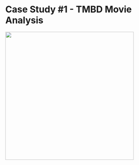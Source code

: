# Case Study #1 - TMBD Movie Analysis 

<img src= "https://www.google.com/imgres?imgurl=https%3A%2F%2Fwww.pngitem.com%2Fpimgs%2Fm%2F113-1133142_transparent-movie-logo-png-png-download.png&tbnid=ytxUNk5fNybmkM&vet=12ahUKEwi2oenY78j_AhWCAWIAHTATAUAQMyhMegUIARCvAQ..i&imgrefurl=https%3A%2F%2Fwww.pngitem.com%2Fmiddle%2FJxbJmx_transparent-movie-logo-png-png-download%2F&docid=x6118h6q5IhJfM&w=860&h=599&q=movies%20logo&ved=2ahUKEwi2oenY78j_AhWCAWIAHTATAUAQMyhMegUIARCvAQ" width="400" height="400"/>
